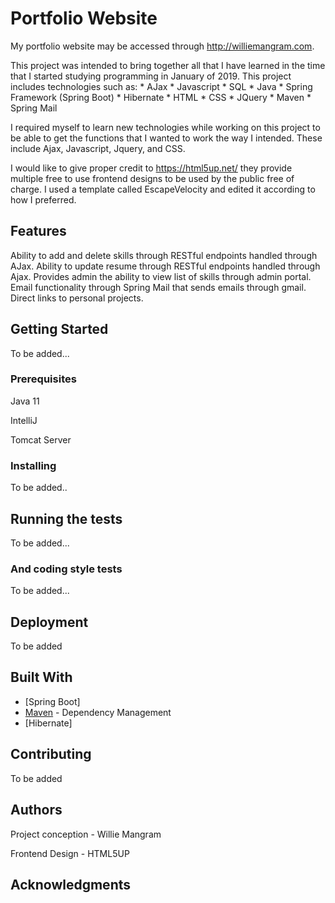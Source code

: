 # Portfolio Website

My portfolio website may be accessed through http://williemangram.com.

This project was intended to bring together all that I have learned in the time that I started studying programming in January of 2019. 
This project includes technologies such as:
    *  AJax
    *  Javascript
    *  SQL
    *  Java
    *  Spring Framework (Spring Boot)
    *  Hibernate
    *  HTML
    *  CSS
    *  JQuery
    *  Maven
    *  Spring Mail
    
I required myself to learn new technologies while working on this project to be able to get the functions that I wanted to work the way I intended. These include Ajax, Javascript, Jquery, and CSS.


I would like to give proper credit to https://html5up.net/ they provide multiple free to use frontend designs to be used by the public free of charge. I used a template called EscapeVelocity and edited it according to how I preferred. 

## Features
Ability to add and delete skills through RESTful endpoints handled through AJax.
Ability to update resume through RESTful endpoints handled through Ajax.
Provides admin the ability to view list of skills through admin portal. 
Email functionality through Spring Mail that sends emails through gmail.
Direct links to personal projects.


## Getting Started

To be added...

### Prerequisites

Java 11

IntelliJ

Tomcat Server

### Installing

To be added..

## Running the tests

To be added...

### And coding style tests

To be added...

## Deployment

To be added

## Built With

* [Spring Boot]
* [Maven](https://maven.apache.org/) - Dependency Management
* [Hibernate]

## Contributing

To be added

## Authors

Project conception - Willie Mangram

Frontend Design - HTML5UP

## Acknowledgments

